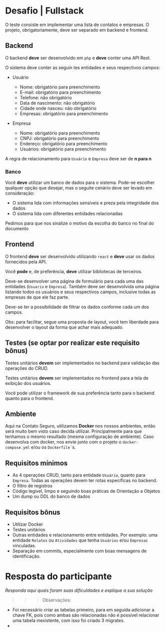 # Desafio | Fullstack

O teste consiste em implementar uma lista de contatos e empresas. O projeto, obrigatoriamente, deve ser separado em backend e frontend.

## Backend

O backend **deve** ser desenvolvido em `php` e **deve** conter uma API Rest.

O sistema deve conter as seguin tes entidades e seus respectivos campos:

- Usuário 
    - Nome: obrigatório para preenchimento
    - E-mail: obrigatório para preenchimento
    - Telefone: não obrigatório
    - Data de nascimento: não obrigatório
    - Cidade onde nasceu: não obrigatório 
    - Empresas: obrigatório para preenchimento

- Empresa
    - Nome: obrigatório para preenchimento
    - CNPJ: obrigatório para preenchimento
    - Endereço: obrigatório para preenchimento
    - Usuários: obrigatório para preenchimento

A regra de relacionamento para `Usuário` e `Empresa` deve ser de __n para n__

### Banco
Você **deve** utilizar um banco de dados para o sistema. Pode-se escolher qualquer opção que desejar, mas o seguite cenário deve ser levado em consideração:
- O sistema lida com informações sensíveis e preza pela integridade dos dados
- O sistema lida com diferentes entidades relacionadas

Pedimos para que nos sinalize o motivo da escolha do banco no final do documento


## Frontend
O frontend **deve** ser desenvolvido utilizando `react` e **deve** usar os dados fornecidos pela API.

Você **pode** e, de preferência, **deve** utilizar bibliotecas de terceiros.

Deve-se desenvolver uma página de formulário para cada uma das entidades (`Usuario` e `Empresa`). Também deve ser desenvolvida uma página listando todos os usuários e seus respectivos campos, inclusive todas as empresas de que ele faz parte.

Deve-se ter a possibilidade de filtrar os dados conforme cada um dos campos.

Obs: para facilitar, segue uma proposta de layout, você tem liberdade para desenvolver o layout da forma que achar mais adequado.

## Testes (se optar por realizar este requisito bônus)
Testes unitários **devem** ser implementados no backend para validação das operações do CRUD.

Testes unitários **devem** ser implementados no frontend para a tela de exibição dos usuários.

Você pode utilizar o framework de sua preferência tanto para o backend quanto para o frontend.

## Ambiente
Aqui na Contato Seguro, utilizamos __Docker__ nos nossos ambientes, então será muito bem visto caso decida utilizar. Principalmente para que tenhamos o mesmo resultado (mesma configuração de ambiente). Caso desenvolva com docker, nos envie junto com o projeto o `docker-compose.yml` e/ou os `Dockerfile´`s.

## Requisitos mínimos
- As 4 operações CRUD, tanto para entidade `Usuário`, quanto para `Empresa`. Todas as operações devem ter rotas específicas no backend.
- O filtro de registros
- Código legível, limpo e seguindo boas práticas de Orientação a Objetos
- Um dump ou DDL do banco de dados

## Requisitos bônus
- Utilizar Docker
- Testes unitários
- Outras entidades e relacionamento entre entidades. Por exemplo: uma entidade `Relatos` ou `Atividades` que tenha `Usuários` e/ou `Empresas` vinculadas.
- Separação em commits, especialmente com boas mensagens de identificação.

# Resposta do participante
_Responda aqui quais foram suas dificuldades e explique a sua solução_


>>>Observações:

- Foi necessário criar as tabelas primeiro, para em seguida adicionar a chave FK, pois como ambas são relacionadas não é possível relacionar uma tabela inexistente, com isso foi criado 3 migrates.
- 